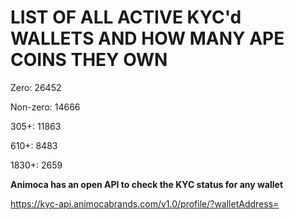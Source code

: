 # LIST OF ALL ACTIVE KYC'd WALLETS AND HOW MANY APE COINS THEY OWN

Zero: 26452

Non-zero: 14666

305+: 11863

610+: 8483

1830+: 2659

**Animoca has an open API to check the KYC status for any wallet**

https://kyc-api.animocabrands.com/v1.0/profile/?walletAddress=